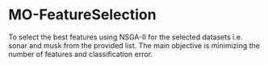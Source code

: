 # MO-FeatureSelection
 To select the best features using NSGA-II for the selected datasets i.e. sonar and musk from the provided list. The main objective is minimizing the number of features and classification error.
